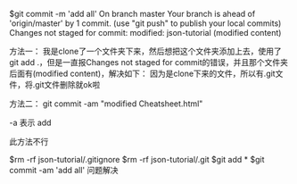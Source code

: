 $git commit -m 'add all'
On branch master
Your branch is ahead of 'origin/master' by 1 commit.
  (use "git push" to publish your local commits)
Changes not staged for commit:
	modified:   json-tutorial (modified content)

方法一：
我是clone了一个文件夹下来，然后想把这个文件夹添加上去，使用了git add .，但是一直报Changes not staged for commit的错误，并且那个文件夹后面有(modified content)，解决如下：
因为是clone下来的文件，所以有.git文件，将.git文件删除就ok啦

方法二：
git commit -am "modified Cheatsheet.html"

-a 表示 add

此方法不行

$rm -rf json-tutorial/.gitignore
$rm -rf json-tutorial/.git
$git add *
$git commit -am 'add all'
问题解决


